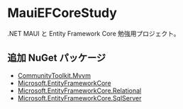# MauiEFCoreStudy

.NET MAUI と Entity Framework Core 勉強用プロジェクト。

## 追加 NuGet パッケージ

* [CommunityToolkit.Mvvm](https://github.com/CommunityToolkit/dotnet)
* [Microsoft.EntityFrameworkCore](https://learn.microsoft.com/ja-jp/ef/core/)
* [Microsoft.EntityFrameworkCore.Relational](https://learn.microsoft.com/ja-jp/ef/core/what-is-new/nuget-packages)
* [Microsoft.EntityFrameworkCore.SqlServer](https://learn.microsoft.com/ja-jp/ef/core/providers/?tabs=dotnet-core-cli)

